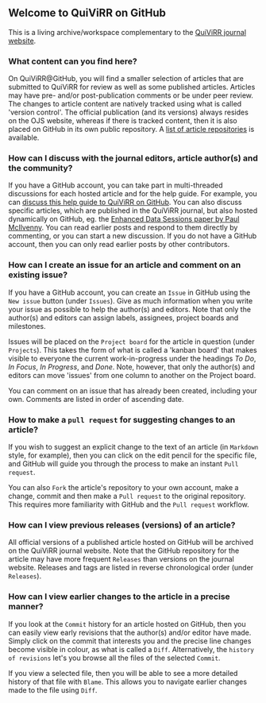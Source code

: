 ## Welcome to QuiViRR on GitHub

This is a living archive/workspace complementary to the [QuiViRR journal website](https://journals.aau.dk/index.php/QUIVIRR).

### What content can you find here?

On QuiViRR@GitHub, you will find a smaller selection of articles that are submitted to QuiViRR for review as well as some published articles.
Articles may have pre- and/or post-publication comments or be under peer review.
The changes to article content are natively tracked using what is called 'version control'.
The official publication (and its versions) always resides on the OJS website, whereas if there is tracked content, then it is also placed on GitHub in its own public repository.
A [list of article repositories](articles.md) is available.

### How can I discuss with the journal editors, article author(s) and the community?

If you have a GitHub account, you can take part in multi-threaded discussions for each hosted article and for the help guide. For example, you can [discuss this help guide to QuiViRR on GitHub](https://github.com/QUIVIRR/QUIVIRR-guide/discussions). You can also discuss specific articles, which are published in the QuiViRR journal, but also hosted dynamically on GitHub, eg. the [Enhanced Data Sessions paper by Paul McIlvenny](https://github.com/QUIVIRR/Enhanced-Data-Sessions/discussions). You can read earlier posts and respond to them directly by commenting, or you can start a new discussion. If you do not have a GitHub account, then you can only read earlier posts by other contributors.

### How can I create an issue for an article and comment on an existing issue?

If you have a GitHub account, you can create an `Issue` in GitHub using the `New issue` button (under `Issues`).
Give as much information when you write your issue as possible to help the author(s) and editors.
Note that only the author(s) and editors can assign labels, assignees, project boards and milestones.

Issues will be placed on the `Project board` for the article in question (under `Projects`).
This takes the form of what is called a 'kanban board' that makes visible to everyone the current work-in-progress under the headings *To Do*, *In Focus*, *In Progress*, and *Done*.
Note, however, that only the author(s) and editors can move 'issues' from one column to another on the Project board.

You can comment on an issue that has already been created, including your own.
Comments are listed in order of ascending date.

### How to make a `pull request` for suggesting changes to an article?

If you wish to suggest an explicit change to the text of an article (in `Markdown` style, for example), then you can click on the edit pencil for the specific file, and GitHub will guide you through the process to make an instant `Pull request`.

You can also `Fork` the article's repository to your own account, make a change, commit and then make a `Pull request` to the original repository.
This requires more familiarity with GitHub and the `Pull request` workflow.

### How can I view previous releases (versions) of an article?

All official versions of a published article hosted on GitHub will be archived on the QuiViRR journal website.
Note that the GitHub repository for the article may have more frequent `Releases` than versions on the journal website.
Releases and tags are listed in reverse chronological order (under `Releases`).

### How can I view earlier changes to the article in a precise manner?

If you look at the `Commit` history for an article hosted on GitHub, then you can easily view early revisions that the author(s) and/or editor have made.
Simply click on the commit that interests you and the precise line changes become visible in colour, as what is called a `Diff`.
Alternatively, the `history of revisions` let's you browse all the files of the selected `Commit`.

If you view a selected file, then you will be able to see a more detailed history of that file with `Blame`.
This allows you to navigate earlier changes made to the file using `Diff`.
